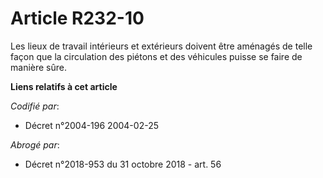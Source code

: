 # Article R232-10

Les lieux de travail intérieurs et extérieurs doivent être aménagés de telle façon que la circulation des piétons et des
véhicules puisse se faire de manière sûre.

**Liens relatifs à cet article**

_Codifié par_:

  - Décret n°2004-196 2004-02-25

_Abrogé par_:

  - Décret n°2018-953 du 31 octobre 2018 - art. 56
